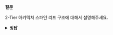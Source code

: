 **질문** 

<!-- 무조건 공백 -->
2-Tier 아키텍처 스파인 리프 구조에 대해서 설명해주세요.
<!-- 무조건 공백 -->
<details>
<summary><b>정답</b></summary>
<!-- summary 아래 한칸 공백 두어야함 -->
<!-- 무조건 한칸 공백 아래에 두고 정답 입력 -->

스파인-리프 2-Tier 디자인 기법이 데이터 센터 디자인으로 많이 적용되고 있습니다. 하단 호스트가 연결되는 리프 스위치는 상단 스파인 스위치와 연결됩니다. 리프 스위치와 스파인 스위치 간에는 전통적인 2계층 스패닝 트리가 동작하지 않고 모든 링크를 사용해 트래픽을 전송합니다.

대용량 분산 처리 기술이 많이 사용되는 최근에는 데이터 센터 내부의 서버 간 통신량이 급증했습니다. 데이터 센터 내 계층이 복잡할수록 East-West 트래픽 (서버 간 통신)이 많은 현대 네트워크에서는 네트워크 부하가 커지고 성능 지연이 발생할 수 있습니다. 이런 문제를 보완하기 위해 전통적인 3계층 아키텍처에서 스파인-리프 아키텍처로 네트워크 디자인 기법이 변하고 있습니다.

스파인-리프 네트워크 디자인에서는 동일 리프 스위치에 호스트가 연결된 경우를 제외하면 모든 호스트 간 통신 홉이 동일합니다. 출발지 리프 스위치를 지나 스파인 스위치를 거쳐 목적지 리프 스위치로 트래픽이 흘러 네트워크 흐름에 대한 홉 수가 짧아지고 트래픽 흐름이 일정해진다는 장점이 있습니다.

스파인-리프 스위치 사이의 모든 링크를 사용할 수 있습니다. 스파인-리프 스위치 사이는 2계층 네트워크나 3계층 네트워크로 구성할 수 있습니다.

</details>

<br>